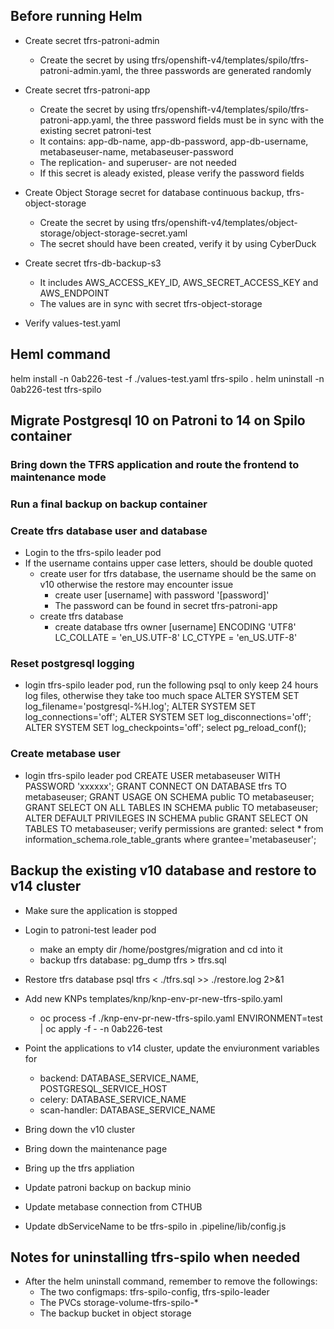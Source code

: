 ## Before running Helm
* Create secret tfrs-patroni-admin
    * Create the secret by using tfrs/openshift-v4/templates/spilo/tfrs-patroni-admin.yaml, the three passwords are generated randomly

* Create secret tfrs-patroni-app
    * Create the secret by using tfrs/openshift-v4/templates/spilo/tfrs-patroni-app.yaml, the three password fields must be in sync with the existing secret patroni-test
    * It contains: app-db-name, app-db-password, app-db-username, metabaseuser-name, metabaseuser-password
    * The replication- and superuser- are not needed
    * If this secret is aleady existed, please verify the password fields

* Create Object Storage secret for database continuous backup, tfrs-object-storage
    * Create the secret by using tfrs/openshift-v4/templates/object-storage/object-storage-secret.yaml
    * The secret should have been created, verify it by using CyberDuck

* Create secret tfrs-db-backup-s3
    * It includes AWS_ACCESS_KEY_ID, AWS_SECRET_ACCESS_KEY and AWS_ENDPOINT
    * The values are in sync with secret tfrs-object-storage

* Verify values-test.yaml

## Heml command
helm install -n 0ab226-test -f ./values-test.yaml tfrs-spilo .
helm uninstall -n 0ab226-test tfrs-spilo

## Migrate Postgresql 10 on Patroni to 14 on Spilo container

### Bring down the TFRS application and route the frontend to maintenance mode

### Run a final backup on backup container

### Create tfrs database user and database
* Login to the tfrs-spilo leader pod
* If the username contains upper case letters, should be double quoted
    * create user for tfrs database, the username should be the same on v10 otherwise the restore may encounter issue
        * create user [username] with password '[password]'
        * The password can be found in secret tfrs-patroni-app
    * create tfrs database
        * create database tfrs owner [username] ENCODING 'UTF8' LC_COLLATE = 'en_US.UTF-8' LC_CTYPE = 'en_US.UTF-8'
### Reset postgresql logging
* login tfrs-spilo leader pod, run the following psql to only keep 24 hours log files, otherwise they take too much space
    ALTER SYSTEM SET log_filename='postgresql-%H.log';
    ALTER SYSTEM SET log_connections='off';
    ALTER SYSTEM SET log_disconnections='off';
    ALTER SYSTEM SET log_checkpoints='off';
    select pg_reload_conf();
### Create metabase user
* login tfrs-spilo leader pod
    CREATE USER metabaseuser WITH PASSWORD 'xxxxxx';
    GRANT CONNECT ON DATABASE tfrs TO metabaseuser;
    GRANT USAGE ON SCHEMA public TO metabaseuser;
    GRANT SELECT ON ALL TABLES IN SCHEMA public TO metabaseuser;
    ALTER DEFAULT PRIVILEGES IN SCHEMA public GRANT SELECT ON TABLES TO metabaseuser;
    verify permissions are granted:  select * from information_schema.role_table_grants where grantee='metabaseuser';

## Backup the existing v10 database and restore to v14 cluster
* Make sure the application is stopped
* Login to patroni-test leader pod
    * make an empty dir /home/postgres/migration and cd into it
    * backup tfrs database: pg_dump tfrs > tfrs.sql
* Restore tfrs database
    psql tfrs < ./tfrs.sql >> ./restore.log 2>&1
* Add new KNPs templates/knp/knp-env-pr-new-tfrs-spilo.yaml
    * oc process -f ./knp-env-pr-new-tfrs-spilo.yaml ENVIRONMENT=test | oc apply -f - -n 0ab226-test    
* Point the applications to v14 cluster, update the enviuronment variables for
    * backend: DATABASE_SERVICE_NAME, POSTGRESQL_SERVICE_HOST
    * celery: DATABASE_SERVICE_NAME
    * scan-handler: DATABASE_SERVICE_NAME
* Bring down the v10 cluster
* Bring down the maintenance page
* Bring up the tfrs appliation
* Update patroni backup on backup minio

* Update metabase connection from CTHUB
* Update dbServiceName to be tfrs-spilo in .pipeline/lib/config.js

## Notes for uninstalling tfrs-spilo when needed
* After the helm uninstall command, remember to remove the followings:
    * The two configmaps: tfrs-spilo-config, tfrs-spilo-leader
    * The PVCs storage-volume-tfrs-spilo-*
    * The backup bucket in object storage
